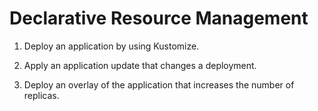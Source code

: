 # Declarative Resource Management 

1. Deploy an application by using Kustomize.

2. Apply an application update that changes a deployment.

3. Deploy an overlay of the application that increases the number of replicas.
